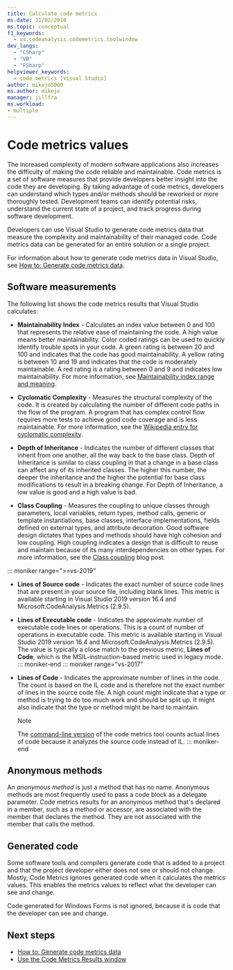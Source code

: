 ```yaml
---
title: Calculate code metrics
ms.date: 11/02/2018
ms.topic: conceptual
f1_keywords:
  - vs.codeanalysis.codemetrics.toolwindow
dev_langs:
  - "CSharp"
  - "VB"
  - "FSharp"
helpviewer_keywords:
  - code metrics [Visual Studio]
author: mikejo5000
ms.author: mikejo
manager: jillfra
ms.workload:
- multiple
---
```

# Code metrics values

The increased complexity of modern software applications also increases the difficulty of making the code reliable and maintainable. Code metrics is a set of software measures that provide developers better insight into the code they are developing. By taking advantage of code metrics, developers can understand which types and/or methods should be reworked or more thoroughly tested. Development teams can identify potential risks, understand the current state of a project, and track progress during software development.

Developers can use Visual Studio to generate code metrics data that measure the complexity and maintainability of their managed code. Code metrics data can be generated for an entire solution or a single project.

For information about how to generate code metrics data in Visual Studio, see [How to: Generate code metrics data](../code-quality/how-to-generate-code-metrics-data.md).

## Software measurements

The following list shows the code metrics results that Visual Studio calculates:

- **Maintainability Index** - Calculates an index value between 0 and 100 that represents the relative ease of maintaining the code. A high value means better maintainability. Color coded ratings can be used to quickly identify trouble spots in your code. A green rating is between 20 and 100 and indicates that the code has good maintainability. A yellow rating is between 10 and 19 and indicates that the code is moderately maintainable. A red rating is a rating between 0 and 9 and indicates low maintainability. For more information, see [Maintainability index range and meaning](maintainability-index-range-and-meaning.md).

- **Cyclomatic Complexity** - Measures the structural complexity of the code. It is created by calculating the number of different code paths in the flow of the program. A program that has complex control flow requires more tests to achieve good code coverage and is less maintainable. For more information, see the [Wikipedia entry for cyclomatic complexity](https://wikipedia.org/wiki/Cyclomatic_complexity).

- **Depth of Inheritance** - Indicates the number of different classes that inherit from one another, all the way back to the base class. Depth of Inheritance is similar to class coupling in that a change in a base class can affect any of its inherited classes. The higher this number, the deeper the inheritance and the higher the potential for base class modifications to result in a breaking change. For Depth of Inheritance, a low value is good and a high value is bad.

- **Class Coupling** - Measures the coupling to unique classes through parameters, local variables, return types, method calls, generic or template instantiations, base classes, interface implementations, fields defined on external types, and attribute decoration. Good software design dictates that types and methods should have high cohesion and low coupling. High coupling indicates a design that is difficult to reuse and maintain because of its many interdependencies on other types. For more information, see the [Class coupling](/archive/blogs/zainnab/code-metrics-class-coupling) blog post.

::: moniker range=">=vs-2019"

- **Lines of Source code** - Indicates the exact number of source code lines that are present in your source file, including blank lines. This metric is available starting in Visual Studio 2019 version 16.4 and Microsoft.CodeAnalysis.Metrics (2.9.5).

- **Lines of Executable code** - Indicates the approximate number of executable code lines or operations. This is a count of number of operations in executable code. This metric is available starting in Visual Studio 2019 version 16.4 and Microsoft.CodeAnalysis.Metrics (2.9.5). The value is typically a close match to the previous metric, **Lines of Code**, which is the MSIL-instruction-based metric used in legacy mode.
::: moniker-end
::: moniker range="vs-2017"

- **Lines of Code** - Indicates the approximate number of lines in the code. The count is based on the IL code and is therefore not the exact number of lines in the source code file. A high count might indicate that a type or method is trying to do too much work and should be split up. It might also indicate that the type or method might be hard to maintain.

   > [!NOTE]
   > The [command-line version](../code-quality/how-to-generate-code-metrics-data.md#command-line-code-metrics) of the code metrics tool counts actual lines of code because it analyzes the source code instead of IL.
::: moniker-end

## Anonymous methods

An *anonymous method* is just a method that has no name. Anonymous methods are most frequently used to pass a code block as a delegate parameter. Code metrics results for an anonymous method that's declared in a member, such as a method or accessor, are associated with the member that declares the method. They are not associated with the member that calls the method.

## Generated code

Some software tools and compilers generate code that is added to a project and that the project developer either does not see or should not change. Mostly, Code Metrics ignores generated code when it calculates the metrics values. This enables the metrics values to reflect what the developer can see and change.

Code generated for Windows Forms is not ignored, because it is code that the developer can see and change.

## Next steps

- [How to: Generate code metrics data](../code-quality/how-to-generate-code-metrics-data.md)
- [Use the Code Metrics Results window](../code-quality/working-with-code-metrics-data.md)